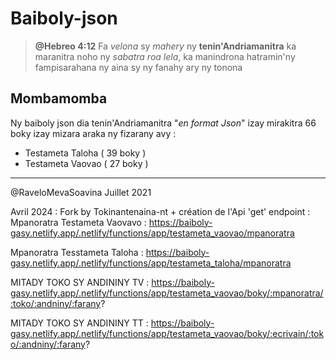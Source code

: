 # Baiboly-json

> **@Hebreo 4:12**
> Fa _velona_ sy _mahery_ ny **tenin'Andriamanitra** ka maranitra noho ny _sabatra roa lela_, ka manindrona hatramin'ny fampisarahana ny aina sy ny fanahy ary ny tonona

## Mombamomba

Ny baiboly json dia tenin'Andriamanitra "_en format Json_" izay mirakitra 66 boky izay mizara araka ny fizarany avy :

- Testameta Taloha ( 39 boky )
- Testameta Vaovao ( 27 boky )

---

@RaveloMevaSoavina Juillet 2021

Avril 2024 : Fork by Tokinantenaina-nt + création de l'Api 'get'
endpoint : 
Mpanoratra Testameta Vaovavo :
https://baiboly-gasy.netlify.app/.netlify/functions/app/testameta_vaovao/mpanoratra

Mpanoratra Tesstameta Taloha :
https://baiboly-gasy.netlify.app/.netlify/functions/app/testameta_taloha/mpanoratra

MITADY TOKO SY ANDININY TV : 
https://baiboly-gasy.netlify.app/.netlify/functions/app/testameta_vaovao/boky/:mpanoratra/:toko/:andniny/:farany?

MITADY TOKO SY ANDININY TT : 
https://baiboly-gasy.netlify.app/.netlify/functions/app/testameta_vaovao/boky/:ecrivain/:toko/:andniny/:farany?
